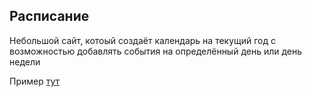 ## Расписание
<p>Небольшой сайт, котоый создаёт календарь на текущий год с возможностью добавлять события на определённый день или день недели</p>
<p>
	Пример <a href="https://tigraldinio.github.io/schedule/">тут</a>
</p>
